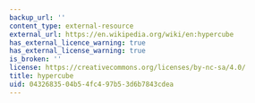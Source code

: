 ```yaml
---
backup_url: ''
content_type: external-resource
external_url: https://en.wikipedia.org/wiki/en:hypercube
has_external_licence_warning: true
has_external_license_warning: true
is_broken: ''
license: https://creativecommons.org/licenses/by-nc-sa/4.0/
title: hypercube
uid: 04326835-04b5-4fc4-97b5-3d6b7843cdea
---
```

